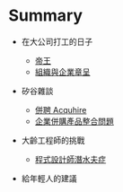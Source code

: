 # Summary
* 在大公司打工的日子
  * [帝王](31.md)
  * [組織與企業章呈](32.md)
* 矽谷雜談
  * [併聘 Acquhire](41.md)
  * [企業併購產品整合問題](42.md)

* 大齡工程師的挑戰
  * [程式設計師潛水夫症](51.md)
* 給年輕人的建議

